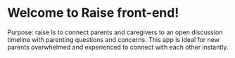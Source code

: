 # Welcome to Raise front-end! 

 Purpose: raise Is to connect parents and caregivers to an open discussion timeline with parenting questions and concerns. This app is ideal for new parents overwhelmed and experienced to connect with each other instantly.



